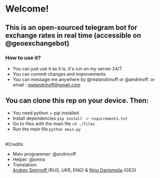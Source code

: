 # Welcome! 
## This is an open-sourced telegram bot for exchange rates in real time (accessible on @geoexchangebot)
### How to use it? 
* You can just use it as it is, it's run on my server 24/7
* You can commit changes and improvements
* You can message me anywhere by @realandrinoff or @andrinoff. or email : realandrinoff@gmail.com
## You can clone this rep on your device. Then: <br />
* You need python + pip installed
* Install dependencies ```pip install -r requirements.txt```
* Go to files with the main file ```cd ./files```
* Run the main file ```python main.py```

<br /> #Credits
* Main programmer: @andrinoff 
* Helper: @smira
* Translation:<br /> <a href = 'https://linktr.ee/andrinoff'>Andrey Smirnoff </a> (RUS, UKR, ENG) & <a href = 'https://www.facebook.com/nino.iva.9'>Nino Dartsmelia</a> (GEO)
